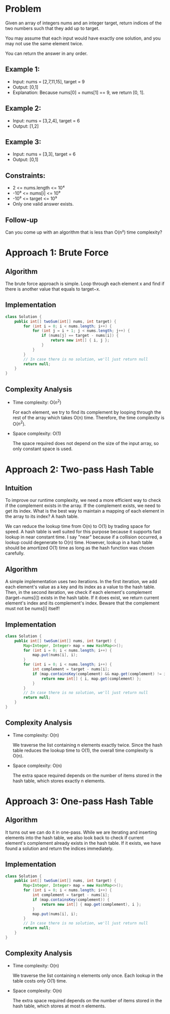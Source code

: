 # Problem

Given an array of integers nums and an integer target, return indices of the
two numbers such that they add up to target.

You may assume that each input would have exactly one solution, and you may
not use the same element twice.

You can return the answer in any order.

## Example 1:

- Input: nums = [2,7,11,15], target = 9
- Output: [0,1]
- Explanation: Because nums[0] + nums[1] == 9, we return [0, 1].

## Example 2:

- Input: nums = [3,2,4], target = 6
- Output: [1,2]

## Example 3:

- Input: nums = [3,3], target = 6
- Output: [0,1]

## Constraints:

- 2 <= nums.length <= 10⁴
- -10⁹ <= nums[i] <= 10⁹
- -10⁹ <= target <= 10⁹
- Only one valid answer exists.

## Follow-up

Can you come up with an algorithm that is less than O(n²) time complexity?

# Approach 1: Brute Force

## Algorithm

The brute force approach is simple. Loop through each element x and find if there is another value that equals to target−x.

## Implementation

```java
class Solution {
    public int[] twoSum(int[] nums, int target) {
        for (int i = 0; i < nums.length; i++) {
            for (int j = i + 1; j < nums.length; j++) {
                if (nums[j] == target - nums[i]) {
                    return new int[] { i, j };
                }
            }
        }
        // In case there is no solution, we'll just return null
        return null;
    }
}
```


## Complexity Analysis

- Time complexity: O($n^2$)
    
    For each element, we try to find its complement by looping through the rest of the array which takes O(n) time. Therefore, the time complexity is O($n^2$).
  
- Space complexity: O(1)
  
    The space required does not depend on the size of the input array, so only constant space is used.

# Approach 2: Two-pass Hash Table

## Intuition

To improve our runtime complexity, we need a more efficient way to check if the complement exists in the array. If the complement exists, we need to get its index. What is the best way to maintain a mapping of each element in the array to its index? A hash table.

We can reduce the lookup time from O(n) to O(1) by trading space for speed. A hash table is well suited for this purpose because it supports fast lookup in near constant time. I say "near" because if a collision occurred, a lookup could degenerate to O(n) time. However, lookup in a hash table should be amortized O(1) time as long as the hash function was chosen carefully.

## Algorithm

A simple implementation uses two iterations. In the first iteration, we add each element's value as a key and its index as a value to the hash table. Then, in the second iteration, we check if each element's complement (target−nums[i]) exists in the hash table. If it does exist, we return current element's index and its complement's index. Beware that the complement must not be nums[i] itself!

## Implementation

```java
class Solution {
    public int[] twoSum(int[] nums, int target) {
        Map<Integer, Integer> map = new HashMap<>();
        for (int i = 0; i < nums.length; i++) {
            map.put(nums[i], i);
        }
        for (int i = 0; i < nums.length; i++) {
            int complement = target - nums[i];
            if (map.containsKey(complement) && map.get(complement) != i) {
                return new int[] { i, map.get(complement) };
            }
        }
        // In case there is no solution, we'll just return null
        return null;
    }
}
```

## Complexity Analysis

- Time complexity: O(n)
  
    We traverse the list containing n elements exactly twice. Since the hash table reduces the lookup time to O(1), the overall time complexity is O(n).

- Space complexity: O(n)
  
    The extra space required depends on the number of items stored in the hash table, which stores exactly n elements.

# Approach 3: One-pass Hash Table
## Algorithm

It turns out we can do it in one-pass. While we are iterating and inserting elements into the hash table, we also look back to check if current element's complement already exists in the hash table. If it exists, we have found a solution and return the indices immediately.

## Implementation

```java
class Solution {
    public int[] twoSum(int[] nums, int target) {
        Map<Integer, Integer> map = new HashMap<>();
        for (int i = 0; i < nums.length; i++) {
            int complement = target - nums[i];
            if (map.containsKey(complement)) {
                return new int[] { map.get(complement), i };
            }
            map.put(nums[i], i);
        }
        // In case there is no solution, we'll just return null
        return null;
    }
}
```

## Complexity Analysis

- Time complexity: O(n)

    We traverse the list containing n elements only once. Each lookup in the table costs only O(1) time.

- Space complexity: O(n)
  
    The extra space required depends on the number of items stored in the hash table, which stores at most n elements.